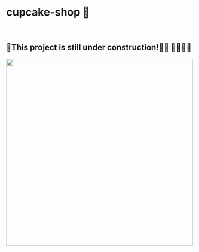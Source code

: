 # cupcake-shop 🚧

<br>

## 🚦This project is still under construction!🧑‍💻 🚴🏻‍♀️🚦
<img src='https://user-images.githubusercontent.com/66382974/195979469-7d88fe98-83b9-4dfd-8826-7ea85ad2a886.gif' height='500' />
